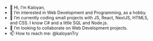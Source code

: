 - 👋 Hi, I’m Kaloyan,
- 👀 I’m interested in Web Development and Programming, as a hobby.
- 🌱 I’m currently coding small projects with JS, React, NextJS, HTML5, and CSS. I know C# and a little SQL and Node.js.
- 💞️ I’m looking to collaborate on Web Development projects.
- 📫 How to reach me: @kaloyanTry

<!---
kaloyanTry/kaloyanTry is a ✨ special ✨ repository because its `README.md` (this file) appears on your GitHub profile.
You can click the Preview link to take a look at your changes.
--->
